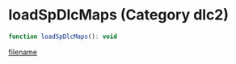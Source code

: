 # loadSpDlcMaps (Category dlc2)

```js
function loadSpDlcMaps(): void
```

[filename](loadSpDlcMaps_m.md ':include')